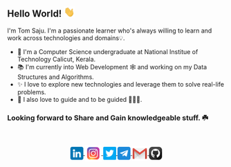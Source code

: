 ## Hello World! <img src="gif/hi.gif" width="25px">

I'm Tom Saju. I'm a passionate learner who's always willing to learn and work across technologies and domains💡.  

- 🔭 I'm a Computer Science undergraduate at National Institue of Technology Calicut, Kerala.
- 📚 I'm currently into Web Development 🕸️ and working on my Data Structures and Algorithms.
- ✨ I love to explore new technologies and leverage them to solve real-life problems.
- 💖 I also love to guide and to be guided 👨🏻‍💻.

### Looking forward to Share and Gain knowledgeable stuff. ☘️

&nbsp;
<div align="center">
<a href="https://www.linkedin.com/in/tom-saju-5144a3196" target="_blank">
  <img align="center" alt="Tom's linkedin" width="30px" src="png/linkedin.png" />
</a>
<a href="https://www.instagram.com/t.o.m_s.a.j.u" target="_blank">
  <img align="center" alt="Tom's Instagram" width="38px" src="png/instagram.png" />
</a>
<a href="https://twitter.com/TomSaju2001" target="_blank">
  <img align="center" alt="Tom's Twitter" width="30px" src="png/twitter.png" />
</a>
<a href="https://t.me/tom_saju" target="_blank">
  <img align="center" alt="Tom's Telegram" width="30px" src="png/telegram.png" />
</a>
<a href="mailto:tomsaju33@gmail.com" target="_blank">
  <img align="center" alt="Tom's Email" width="35px" src="png/gmail.png" />
</a>
<a href="https://github.com/TomSaju2001" target="_blank">
  <img align="center" alt="Tom's Github" width="30px" src="png/github.png" />
</a>
<br/>
</div>
&nbsp;
